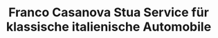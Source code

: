 ---
title: "Franco Casanova Stua Service für klassische italienische Automobile"
url: /kiedrich/franco-casanova-stua-service-fuer-klassische-italienische-automobile/
shop: Autowerkstatt
---